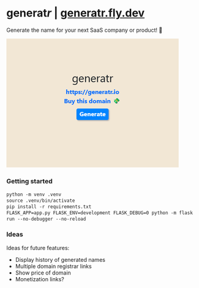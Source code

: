 # generat<i>r</i> | [generatr.fly.dev](https://generatr.fly.dev/)

Generate the name for your next SaaS company or product! 💫

![screenshot](./docs/screenshot.png)

### Getting started
```shell
python -m venv .venv
source .venv/bin/activate
pip install -r requirements.txt
FLASK_APP=app.py FLASK_ENV=development FLASK_DEBUG=0 python -m flask run --no-debugger --no-reload
```

### Ideas

Ideas for future features:
- Display history of generated names
- Multiple domain registrar links
- Show price of domain
- Monetization links?
